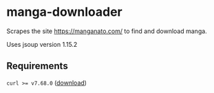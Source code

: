 # manga-downloader

Scrapes the site https://manganato.com/ to find and download manga.

Uses jsoup version 1.15.2

## Requirements
`curl >= v7.68.0` ([download](https://curl.se/dlwiz/?type=bin))
